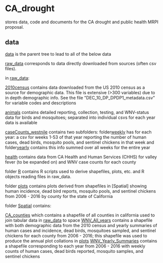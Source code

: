 # CA_drought

stores data, code and documents for the CA drought and public health MRPI proposal.

## data

[data](https://github.com/kcucchi/CA_drought/tree/master/data) is the parent tree to lead to all of the below data

[raw_data](https://github.com/kcucchi/CA_drought/tree/master/data/raw_data) corresponds to data directly downloaded from sources (often csv files).

in [raw_data](https://github.com/kcucchi/CA_drought/tree/master/data/raw_data):

  [2010census](https://github.com/kcucchi/CA_drought/tree/master/data/raw_data/2010census) contains data downloaded from the US 2010 census as a source for demographic data. This file is extensive (>300 variables) due to in depth demographic info. See the file "DEC_10_DP_DPDP1_metadata.csv" for variable codes and descriptions
  
  [animals](https://github.com/kcucchi/CA_drought/tree/master/data/raw_data/animals) contains detailed reporting, collection, testing, and WNV-status data for birds and mosquitoes; separated into individual csvs for each year data is available
  
  [caseCounts_westnile](https://github.com/kcucchi/CA_drought/tree/master/data/raw_data/caseCounts_westnile) contains two subfolders: folder[weekly](https://github.com/kcucchi/CA_drought/tree/master/data/raw_data/caseCounts_westnile/weekly) has for each year: a csv for weeks 1-53 of that year reporting the number of human cases, dead birds, mosquito pools, and sentinel chickens in that week and folder[yearly](https://github.com/kcucchi/CA_drought/tree/master/data/raw_data/caseCounts_westnile/yearly) contains this info summed over all weeks for the entire year
  
  [health](https://github.com/kcucchi/CA_drought/tree/master/data/raw_data/health) contains data from CA Health and Human Services (CHHS) for valley fever (to be expanded on) and WNV case counts for each county

folder [R](https://github.com/kcucchi/CA_drought/tree/master/data/R) contains R scripts used to derive shapefiles, plots, etc. and R objects reading files in raw_data.

folder [plots](https://github.com/kcucchi/CA_drought/tree/master/data/plots) contains plots derived from shapefiles in [Spatial] showing human incidence, dead bird reports, mosquito pools, and sentinel chickens from 2006 - 2016 by county for the state of California

folder [Spatial](https://github.com/kcucchi/CA_drought/tree/master/data/Spatial) contains:

  [CA_counties](https://github.com/kcucchi/CA_drought/tree/master/data/Spatial/CA_counties) which contains a shapefile of all counties in california used to join tabular data in [raw_data](https://github.com/kcucchi/CA_drought/tree/master/data/raw_data) to space
  [WNV_All_years](https://github.com/kcucchi/CA_drought/tree/master/data/Spatial/WNV_All_years) contains a shapefile with both demographic data from the 2010 census and yearly summaries of human cases and incidence, dead birds, mosquitoes sampled, and sentinel chickens for each county from 2006 - 2016; this shapefile was used to produce the annual plot collations in [plots](https://github.com/kcucchi/CA_drought/tree/master/data/plots)
  [WNV_Yearly_Summaries](https://github.com/kcucchi/CA_drought/tree/master/data/Spatial/WNV_Yearly_Summaries) contains a shapefile corresponding to each year from 2006 - 2016 with weekly counts of human cases, dead birds reported, mosquito samples, and sentinel chickens
